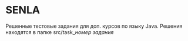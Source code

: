 # SENLA
Решенные тестовые задания для доп. курсов по языку Java. Решения находятся в папке src/task_*номер задания*
